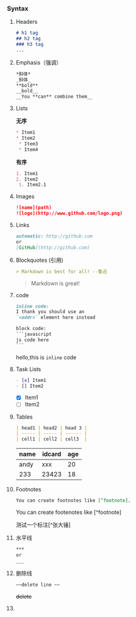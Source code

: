 ### Syntax

1. Headers

   ```markdown
   # h1 tag
   ## h2 tag
   ### h3 tag
   ...
   ```

2. Emphasis（强调）

   ```markdown
   *斜体*
   _斜体_
   **bold**
   __bold__
   __You **can** combine them__
   ```

3. Lists

   **无序**

   ```markdown
   * Item1
   * Item2
   	* Item3
   	* Item4	
   ```

   **有序**

   ```markdown
   1. Item1
   2. Item2
   	1. Item2.1
   ```

4. Images

   ```markdown
   ![name](path)
   ![logo](http://www.github.com/logo.png)
   ```

5. Links

   ```markdown
   automatic: http://github.com
   or
   [GitHub](http://github.com)
   ```

6. Blockquotes (引用)

   ```markdown
   > Markdown is best for all! --鲁迅	
   ```

   > Markdown is great!

7. code

   ```markdown
   inline code:
   I thank you should use an 
   `<addr>` element here instead
   
   block code:
   ​```javascript
   js code here
   ​```
   ```

   hello,this is `inline` code

8. Task Lists

   ```markdown
   - [x] Item1
   - [] Item2
   ```

   - [x] Item1
   - [ ] Item2

9. Tables

   ```markdown
   | head1 | head2 | head 3 |
   | ----- | ----- | ------ |
   | cell1 | cell2 | cell3  |
   ```

   | name | idcard | age  |
   | ---- | ------ | ---- |
   | andy | xxx    | 20   |
   | 233  | 23423  | 18   |

10. Footnotes

    ```markdown
    You can create footnotes like [^footnote].
    ```

    You can create footenotes like [^footnote]

    测试一个标注[^张大锤]

11. 水平线

    ```markdown
    ***
    or 
    ___
    ```

    

12. 删除线

    ```markdown
    ~~delete line ~~
    ```

    ~~delete~~

13. 